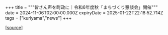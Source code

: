 +++
title = """皆さん声を町政に｜令和6年度秋「まちづくり懇談会」開催"""
date = 2024-11-06T02:00:00.000Z
expiryDate = 2025-01-22T22:18:52.714Z
tags = ["kuriyama","news"]
+++


[[source]](https://www.town.kuriyama.hokkaido.jp/site/matikon/29403.html)
